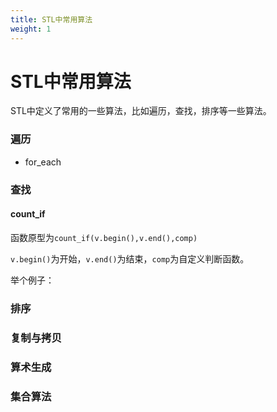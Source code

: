 ```yaml
---
title: STL中常用算法
weight: 1
---
```

# STL中常用算法
STL中定义了常用的一些算法，比如遍历，查找，排序等一些算法。

### 遍历

- for_each

### 查找

#### count_if

函数原型为`count_if(v.begin(),v.end(),comp)`

`v.begin()`为开始，`v.end()`为结束，`comp`为自定义判断函数。

举个例子：

























### 排序

### 复制与拷贝

### 算术生成

### 集合算法